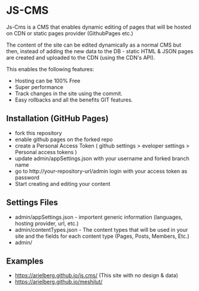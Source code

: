 # JS-CMS
Js-Cms is a CMS that enables dynamic editing of pages that will be hosted on CDN or static pages provider (GithubPages etc.)

The content of the site can be edited dynamically as a normal CMS but then, instead of adding the new data to the DB - static HTML & JSON pages are created and uploaded to the CDN (using the CDN's API).

This enables the following features: 
* Hosting can be 100% Free  
* Super performance
* Track changes in the site using the commit.
* Easy rollbacks and all the benefits GIT features.


## Installation (GitHub Pages)
* fork this repository
* enable github pages on the forked repo
* create a Personal Access Token ( github settings > eveloper settings > Personal access tokens )
* update admin/appSettings.json with your username and forked branch name
* go to http://your-repository-url/admin login with your access token as password
* Start creating and editing your content

## Settings Files 
* admin/appSettings.json - importent generic information (languages, hosting provider, url, etc.)
* admin/contentTypes.json - The content types that will be used in your site and the fields for each content type (Pages, Posts, Members, Etc.) 
* admin/

## Examples
* https://arielberg.github.io/js.cms/ (This site with no design & data)
* https://arielberg.github.io/meshilut/
